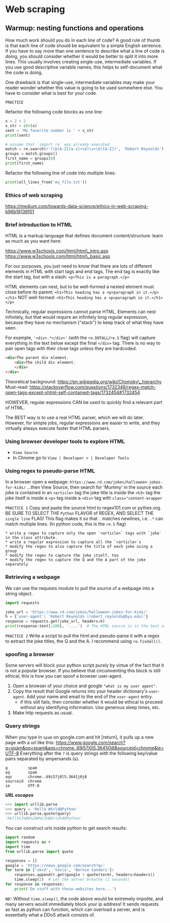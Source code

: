 # Web scraping

## Warmup: nesting functions and operations

How much work should you do in each line of code? A good rule of thumb is that
each line of code should be equivalent to a simple English sentence. If you
have to say more than one sentence to describe what a line of code is doing,
you should consider whether it would be better to split it into more lines. This
usually involves creating single-use, intermediate variables. If you use good
descriptive variable names, this helps to self-document what the code is doing.

One drawback is that single-use, intermediate variables may make your reader
wonder whether this value is going to be used somewhere else. You have to
consider what is best for your code.

`PRACTICE`

Refactor the following code blocks as one line:

```python
x = 2 + 2
x_str = str(x)
sent = 'My favorite number is ' + x_str
print(sent)
```

```python
# assume that `import re` was already executed
match = re.search(r'(\b[A-Z][a-z]+\b)\s+\b([A-Z])', 'Robert Reynolds')
groups = match.groups()
first_name = groups[0]
print(first_name)
```

Refactor the following line of code into multiple lines:

```python
print(all_lines_from('my_file.txt'))
```

### Ethics of web scraping

https://medium.com/towards-data-science/ethics-in-web-scraping-b96b18136f01

###  Brief introduction to HTML

HTML is a markup language that defines document content/structure:
learn as much as you want here:

https://www.w3schools.com/html/html\_intro.asp
https://www.w3schools.com/html/html\_basic.asp

For our purposes, you just need to know that there are lots of different
elements in HTML with start tags and end tags. The end tag is exactly like
the start tag, but with a slash: `<p>This is a paragraph.</p>`

HTML elements can nest, but to be well-formed a nested element must close
before its parent: `<h1>This heading has a <p>paragraph in it.</p></h1>`
NOT well-formed:   `<h1>This heading has a <p>paragraph in it.</h1></p>`

Technically, regular expressions cannot parse HTML. Elements can nest
infinitely, but that would require an infinitely long regular expression,
because they have no mechanism ("stack") to keep track of what they have seen.

For example, `'<div>.*</div>'` (with the `re.DOTALL`/`re.S` flag) will capture
everything in the text below except the final `</div>` tag. There is no way to
pair open tags with their close tags unless they are hardcoded.

```html
<div>The parent div element.
    <div>The child div element.
    </div>
</div>
```

Theoretical background: https://en.wikipedia.org/wiki/Chomsky\_hierarchy
Must-read: https://stackoverflow.com/questions/1732348/regex-match-open-tags-except-xhtml-self-contained-tags/1732454#1732454

HOWEVER, regular expressions CAN be used to quickly find a relevant part of
HTML.

The BEST way is to use a real HTML parser, which we will do later. However, for
simple jobs, regular expressions are easier to write, and they virtually always
execute faster that HTML parsers.

### Using browser developer tools to explore HTML

* `View Source`
* In Chrome go to `View | Developer > | Developer Tools`

### Using regex to pseudo-parse HTML

In a browser open a webpage:
`https://www.rd.com/jokes/halloween-jokes-for-kids/`
...then View Source, then search for 'Mummy' in the source
each joke is contained in an `<article>` tag
the joke title is inside the `<h3>` tag
the joke itself is inside a `<p>` tag inside a `<div>` tag with `class="content-wrapper`

`PRACTICE 1`
Copy and paste the source html to regex101.com or pythex.org. BE SURE TO SELECT
THE `Python` FLAVOR of REGEX, AND SELECT THE `single line` FLAG! This flag
makes it so that `.` matches newlines, i.e. `.*` can match multiple lines. (In
python code, this is the `re.S` flag)

    * write a regex to capture only the open `<article>` tags with `joke` in the class attribute.
    * write a regular expression to capture all the `<article>`s
    * modify the regex to also capture the title of each joke using a group
    * modify the regex to capture the joke itself, too
    * modify the regex to capture the Q and the A part of the joke separately

### Retrieving a webpage

We can use the requests module to pull the source of a webpage into
a string object.

```python
import requests

joke_url = 'https://www.rd.com/jokes/halloween-jokes-for-kids/'
h = {'user-agent': 'Robert Reynolds (robert_reynolds@byu.edu)'}
response = requests.get(joke_url, headers=h)
print(response.text[:100], '....')  # The HTML source is in the text attribute
```

`PRACTICE 2`
Write a script to pull the html and pseudo-parse it with a regex to extract
the joke titles, the Q and the A. I recommend using `re.findall()`.

### spoofing a browser

Some servers will block your python script purely by virtue of the fact that it
is not a popular browser. If you believe that circumventing this block is still
ethical, this is how you can spoof a browser user-agent.

1. Open a browser of your choice and google `"what is my user agent"`.
1. Copy the result that Google returns into your header dictionary's
    `user-agent`. Add your name and email to the end of the `user-agent` entry.
    * if this still fails, then consider whether it would be ethical to proceed
        without any identifying information. Use generous sleep times, etc.
1. Make http requests as usual.

### Query strings

When you type in `spam` on google.com and hit [return], it pulls up a new page
with a url like this:
https://www.google.com/search?q=spam&oq=spam&aqs=chrome..69i57j0l5.3641j0j8&sourceid=chrome&ie=UTF-8
Everything after the `?` is query strings with the following key/value pairs
separated by ampersands (`&`).

```
q         spam
oq        spam
aqs       chrome..69i57j0l5.3641j0j8
sourceid  chrome
ie        UTF-8
```

***URL escapes***

```python
>>> import urllib.parse
>>> query = 'Hellö Wörld@Python'
>>> urllib.parse.quote(query)
'Hell%C3%B6%20W%C3%B6rld%40Python'
```

You can construct urls inside python to get search results:

```python
import random
import requests as r
import time
from urllib.parse import quote

responses = []
google = 'https://news.google.com/search?q='
for term in ['xkcd', 'tesla', 'Bernie Sanders']:
    responses.append(r.get(google + quote(term), headers=headers))
    time.sleep(2)  # Let the server breathe (2 seconds)
for response in responses:
    print('Do stuff with those websites here...')
```

`NB!` Without `time.sleep()`, the code above would be extremely impolite,
and many servers would immediately block your ip address! It sends requests as
fast as python can function, which can overload a server, and is essentially
what a DDoS attack consists of.
